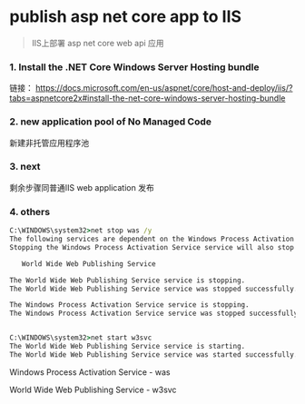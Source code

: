 # publish asp net core app to IIS

> IIS上部署 asp net core web api 应用

### 1. Install the .NET Core Windows Server Hosting bundle

链接： https://docs.microsoft.com/en-us/aspnet/core/host-and-deploy/iis/?tabs=aspnetcore2x#install-the-net-core-windows-server-hosting-bundle


### 2. new application pool of No Managed Code 

新建非托管应用程序池

### 3. next

剩余步骤同普通IIS web application 发布


### 4. others

``` cmd
C:\WINDOWS\system32>net stop was /y
The following services are dependent on the Windows Process Activation Service service.
Stopping the Windows Process Activation Service service will also stop these services.

   World Wide Web Publishing Service

The World Wide Web Publishing Service service is stopping.
The World Wide Web Publishing Service service was stopped successfully.

The Windows Process Activation Service service is stopping.
The Windows Process Activation Service service was stopped successfully.


C:\WINDOWS\system32>net start w3svc
The World Wide Web Publishing Service service is starting.
The World Wide Web Publishing Service service was started successfully.
```

Windows Process Activation Service  -  was

World Wide Web Publishing Service  -  w3svc